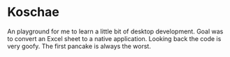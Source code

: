 # Koschae
An playground for me to learn a little bit of desktop development. Goal was to convert an Excel sheet to a native application.
Looking back the code is very goofy. The first pancake is always the worst.
